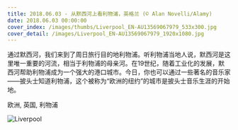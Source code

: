 ```yaml
---
title: 2018.06.03 - 从默西河上看利物浦，英格兰 (© Alan Novelli/Alamy)
date: 2018.06.03 00:00:00
cover_index: /images/thumbs/Liverpool_EN-AU13569067979_533x300.jpg
cover_detail: /images/Liverpool_EN-AU13569067979_1920x1080.jpg
---
```


通过默西河，我们来到了周日旅行目的地利物浦。听利物浦当地人说，默西河是这里唯一重要的河流，相当于利物浦的母亲河。在19世纪，随着工业化的发展，默西河帮助利物浦成为一个强大的港口城市。今日，你也可以通过一些著名的音乐家——披头士知道利物浦，这个被称为“欧洲的纽约”的城市是披头士音乐生涯的开始地。

欧洲, 英国, 利物浦

![Liverpool](/images/Liverpool_EN-AU13569067979_1920x1080.jpg)
